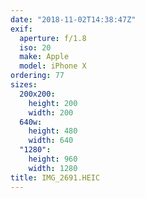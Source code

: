 ```yaml
---
date: "2018-11-02T14:38:47Z"
exif:
  aperture: f/1.8
  iso: 20
  make: Apple
  model: iPhone X
ordering: 77
sizes:
  200x200:
    height: 200
    width: 200
  640w:
    height: 480
    width: 640
  "1280":
    height: 960
    width: 1280
title: IMG_2691.HEIC
---
```

